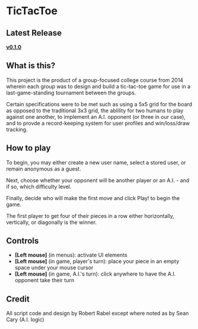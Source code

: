 # TicTacToe
## Latest Release
**[v0.1.0](https://github.com/romgbrte/TicTacToe/releases/tag/v0.1.0)**

## What is this?
This project is the product of a group-focused college course from 2014 wherein each group was to design and build a tic-tac-toe game for use in a last-game-standing tournament between the groups.

Certain specifications were to be met such as using a 5x5 grid for the board as opposed to the traditional 3x3 grid, the ablility for two humans to play against one another, to implement an A.I. opponent (or three in our case), and to provde a record-keeping system for user profiles and win/loss/draw tracking.

## How to play
To begin, you may either create a new user name, select a stored user, or remain anonymous as a guest.

Next, choose whether your opponent will be another player or an A.I. - and if so, which difficulty level.

Finally, decide who will make the first move and click Play! to begin the game.

The first player to get four of their pieces in a row either horizontally, vertically, or diagonally is the winner.

## Controls
- **[Left mouse]** (in menus): activate UI elements
- **[Left mouse]** (in game, player's turn): place your piece in an empty space under your mouse cursor
- **[Left mouse]** (in game, A.I.'s turn): click anywhere to have the A.I. opponent take their turn

## Credit
All script code and design by Robert Rabel except where noted as by Sean Cary (A.I. logic)
